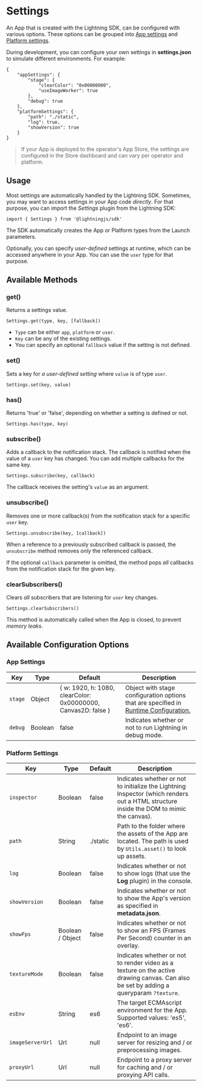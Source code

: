 # Settings

An App that is created with the Lightning SDK, can be configured with various options. These options can be grouped into [App settings](#app-settings) and [Platform settings](#platform-settings).

During development, you can configure your own settings in **settings.json**  to simulate different environments. For example:

```
{
    "appSettings": {
        "stage": {
            "clearColor": "0x00000000",
            "useImageWorker": true
        },
        "debug": true
    },
    "platformSettings": {
        "path": "./static",
        "log": true,
        "showVersion": true
    }
}
```

> If your App is deployed to the operator's App Store, the settings are configured in the Store dashboard and can vary per operator and platform.

## Usage

Most settings are automatically handled by the Lightning SDK. Sometimes, you may want to access settings in your App code *directly*. For that purpose, you can import the *Settings* plugin from the Lightning SDK:

```
import { Settings } from '@lightningjs/sdk'
```

The SDK automatically creates the App or Platform types from the Launch parameters.

Optionally, you can specify *user-defined* settings at runtime, which can be accessed anywhere in your App. You can use the `user` type for that purpose.

## Available Methods

### get()

Returns a settings value.

```
Settings.get(type, key, [fallback])
```

* `Type` can be either `app`, `platform` or `user`.
* `Key` can be any of the existing settings.
* You can specify an optional `fallback` value if the setting is not defined.

### set()

Sets a key for *a user-defined setting* where  `value` is of type `user`.

```
Settings.set(key, value)
```

### has()

Returns 'true' or 'false', depending on whether a setting is defined or not.

```
Settings.has(type, key)
```

### subscribe()

Adds a callback to the notification stack. The callback is notified when the value of a `user` key has changed. You can add multiple callbacks for the same key.

```
Settings.subscribe(key, callback)
```

The callback receives the setting's `value` as an argument.

### unsubscribe()

Removes one or more callback(s) from the notification stack for a specific `user` key.

```
Settings.unsubscribe(key, [callback])
```

When a reference to a previously subscribed callback is passed, the `unsubscribe` method removes *only* the referenced callback.

If the optional `callback` parameter is omitted, the method pops *all* callbacks from the notification stack for the given key.

### clearSubscribers()

Clears *all* subscribers that are listening for `user` key changes.

`Settings.clearSubscribers()
`


This method is automatically called when the App is closed, to prevent *memory leaks*.

## Available Configuration Options

### App Settings

| Key | Type | Default | Description |
|---|---|---|---|
| `stage` | Object | { w: 1920, h: 1080, clearColor: 0x00000000, Canvas2D: false } | Object with stage configuration options that are specified in [Runtime Configuration.](../../lightning-core-reference/RuntimeConfig/index.md#stage-configuration-options) |
| `debug` | Boolean | false | Indicates whether or not to run Lightning in debug mode. |

### Platform Settings

| Key | Type | Default | Description |
|---|---|---|---|
| `inspector` | Boolean | false | Indicates whether or not to initialize the Lightning Inspector (which renders out a HTML structure inside the DOM to mimic the canvas). |
| `path` | String | ./static | Path to the folder where the assets of the App are located. The path is used by  `Utils.asset()` to look up assets. |
| `log` | Boolean | false | Indicates whether or not to show logs  (that use the **Log** plugin) in the console. |
| `showVersion` | Boolean | false | Indicates whether or not to show the App's version as specified in **metadata.json**. |
| `showFps` | Boolean / Object | false | Indicates whether or not to show an FPS (Frames Per Second) counter in an overlay. |
| `textureMode` | Boolean | false | Indicates whether or not to render video as a texture on the active drawing canvas. Can also be set by adding a queryparam `?texture`. |
| `esEnv` | String | es6 | The target ECMAscript environment for the App. Supported values: 'es5', 'es6'. |
| `imageServerUrl` | Url | null | Endpoint to an image server for resizing and / or preprocessing images. |
| `proxyUrl` | Url | null | Endpoint to a proxy server for caching and / or proxying API calls. |
